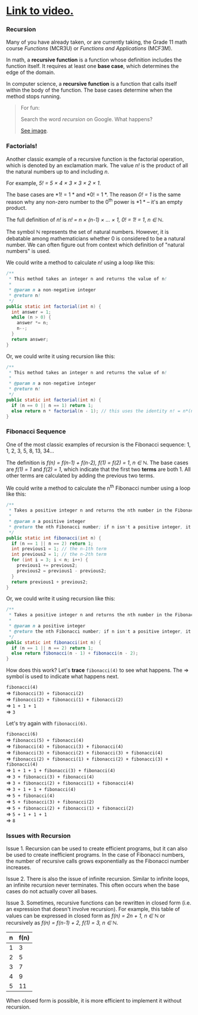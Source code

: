 # [Link to video.](TODO)

### Recursion

Many of you have already taken, or are currently taking, the Grade 11 math course *Functions* (MCR3U) or *Functions and Applications* (MCF3M).

In math, a **recursive function** is a function whose definition includes the function itself. It requires at least one **base case**, which determines the edge of the domain.

In computer science, a **recursive function** is a function that calls itself within the body of the function. The base cases determine when the method stops running.

> For fun:
> 
> Search the word *recursion* on Google. What happens?
> 
> [See image](../Images/Recursion.png).

### Factorials!

Another classic example of a recursive function is the factorial operation, which is denoted by an exclamation mark. The value *n!* is the product of all the natural numbers up to and including *n*. 

For example, *5! = 5 × 4 × 3 × 3 × 2 × 1*.

The base cases are  *1! = 1 * and  *0! = 1 *. The reason  *0! = 1* is the same reason why any non-zero number to the 0<sup>th</sup> power is  *1 * – it's an empty product.

The full definition of *n!* is  *n! = n × (n-1) × ... × 1, 0! = 1! = 1*, *n ∈ ℕ*. 

The symbol *ℕ* represents the set of natural numbers. However, it is debatable among mathematicians whether 0 is considered to be a natural number. We can often figure out from context which definition of "natural numbers" is used.

We could write a method to calculate *n!* using a loop like this:

```java
/**
 * This method takes an integer n and returns the value of n!
 *
 * @param n a non-negative integer
 * @return n!
 */
public static int factorial(int n) {
  int answer = 1;
  while (n > 0) {
    answer *= n;
    n--;
  }
  return answer;
}
```

Or, we could write it using recursion like this:

```java
/**
 * This method takes an integer n and returns the value of n!
 *
 * @param n a non-negative integer
 * @return n!
 */
public static int factorial(int n) {
  if (n == 0 || n == 1) return 1;
  else return n * factorial(n - 1); // this uses the identity n! = n*(n-1)!
}
```

### Fibonacci Sequence

One of the most classic examples of recursion is the Fibonacci sequence: 1, 1, 2, 3, 5, 8, 13, 34...

The definition is *f(n) = f(n-1) + f(n-2), f(1) = f(2) = 1*, *n ∈ ℕ*. The base cases are *f(1) = 1* and *f(2) = 1*, which indicate that the first two **terms** are both 1. All other terms are calculated by adding the previous two terms.

We could write a method to calculate the n<sup>th</sup> Fibonacci number using a loop like this:

```java
/**
 * Takes a positive integer n and returns the nth number in the Fibonacci sequence.
 *
 * @param n a positive integer
 * @return the nth Fibonacci number; if n isn't a positive integer, it returns -1
 */
public static int fibonacci(int n) {
  if (n == 1 || n == 2) return 1;
  int previous1 = 1; // the n-1th term
  int previous2 = 1; // the n-2th term
  for (int i = 3; i < n; i++) {
    previous1 += previous2;
    previous2 = previous1 - previous2;
  }
  return previous1 + previous2;
}
```

Or, we could write it using recursion like this:

```java
/**
 * Takes a positive integer n and returns the nth number in the Fibonacci sequence.
 *
 * @param n a positive integer
 * @return the nth Fibonacci number; if n isn't a positive integer, it returns -1
 */
public static int fibonacci(int n) {
  if (n == 1 || n == 2) return 1;
  else return fibonacci(n - 1) + fibonacci(n - 2);
}
```

How does this work? Let's **trace** `fibonacci(4)` to see what happens. The => symbol is used to indicate what happens next.

`fibonacci(4)`    
=> `fibonacci(3) + fibonacci(2)`    
=> `fibonacci(2) + fibonacci(1) + fibonacci(2)`    
=> `1 + 1 + 1`    
=> `3`

Let's try again with `fibonacci(6)`.

`fibonacci(6)`    
=> `fibonacci(5) + fibonacci(4)`    
=> `fibonacci(4) + fibonacci(3) + fibonacci(4)`   
=> `fibonacci(3) + fibonacci(2) + fibonacci(3) + fibonacci(4)`   
=> `fibonacci(2) + fibonacci(1) + fibonacci(2) + fibonacci(3) + fibonacci(4)`    
=> `1 + 1 + 1 + fibonacci(3) + fibonacci(4)`   
=> `3 + fibonacci(3) + fibonacci(4)`   
=> `3 + fibonacci(2) + fibonacci(1) + fibonacci(4)`   
=> `3 + 1 + 1 + fibonacci(4)`   
=> `5 + fibonacci(4)`   
=> `5 + fibonacci(3) + fibonacci(2)`   
=> `5 + fibonacci(2) + fibonacci(1) + fibonacci(2)`   
=> `5 + 1 + 1 + 1`   
=> `8`   


### Issues with Recursion

Issue 1. Recursion can be used to create efficient programs, but it can also be used to create inefficient programs. In the case of Fibonacci numbers, the number of recursive calls grows exponentially as the Fibonacci number increases.

Issue 2. There is also the issue of infinite recursion. Similar to infinite loops, an infinite recursion never terminates. This often occurs when the base cases do not actually cover all bases.

Issue 3. Sometimes, recursive functions can be rewritten in closed form (i.e. an expression that doesn't involve recursion). For example, this table of values can be expressed in closed form as *f(n) = 2n + 1, n ∈ ℕ* or recursively as *f(n) = f(n-1) + 2, f(1) = 3, n ∈ ℕ*. 

| n | f(n) |
| --- | --- |
| 1 | 3 |
| 2 | 5 |
| 3 | 7 |
| 4 | 9 |
| 5 | 11 |

When closed form is possible, it is more efficient to implement it without recursion.

